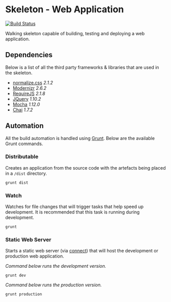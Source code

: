 # Skeleton - Web Application

[![Build Status](https://secure.travis-ci.org/peterkeating/web-app-skeleton.png?branch=master)](http://travis-ci.org/peterkeating/web-app-skeleton)

Walking skeleton capable of building, testing and deploying a web application.

## Dependencies

Below is a list of all the third party frameworks & libraries that are used in the skeleton.

* [normalize.css](https://github.com/necolas/normalize.css) *2.1.2*
* [Modernizr](http://modernizr.com/) *2.6.2*
* [RequireJS](http://requirejs.org/) *2.1.8*
* [JQuery](http://jquery.com) *1.10.2*
* [Mocha](http://visionmedia.github.com/mocha/) *1.12.0*
* [Chai](http://chaijs.com/) *1.7.2*

## Automation

All the build automation is handled using [Grunt](http://gruntjs.com). Below are the available Grunt commands.

### Distributable

Creates an application from the source code with the artefacts being placed in a `/dist` directory.

	grunt dist

### Watch

Watches for file changes that will trigger tasks that help speed up development. It is recommended that this task is running during development.

    grunt

### Static Web Server

Starts a static web server (via [connect](https://github.com/gruntjs/grunt-contrib-connect)) that will host the development or production web application.

*Command below runs the development version.*

    grunt dev

*Command below runs the production version.*

    grunt production
